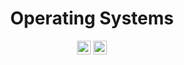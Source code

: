 <div align="center">

# Operating Systems

<a href="https://ubuntu.com"><img src="https://img.shields.io/badge/Ubuntu-E95420?style=plastic&logo=ubuntu&logoColor=white" height="22" alt="Ubuntu"/></a>
<a href="https://www.microsoft.com/pt-br/software-download/windows10"><img src="https://img.shields.io/badge/Windows-0078D6?style=plastic&logo=windows&logoColor=white" height="22" alt="Windows"/></a>

</div>
